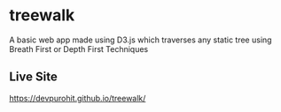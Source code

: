 # treewalk
A basic web app made using D3.js which traverses any static tree using Breath First or Depth First Techniques  
## Live Site
https://devpurohit.github.io/treewalk/
